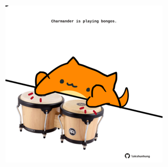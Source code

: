 <!-- built at 08/02/2025, 13:02:52 UTC -->
<p align="center">
  <img width="500" height="500" src="./ReadmeImage.svg">
</p>
